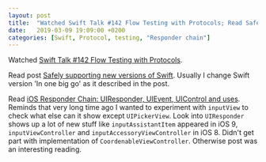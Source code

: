 ```yaml
---
layout: post
title:  "Watched Swift Talk #142 Flow Testing with Protocols; Read Safely supporting new versions of Swift; Read iOS Responder Chain: UIResponder, UIEvent, UIControl and uses"
date:   2019-03-09 19:09:00 +0200
categories: [Swift, Protocol, testing, "Responder chain"]
---
```

Watched [Swift Talk #142 Flow Testing with Protocols](https://talk.objc.io/episodes/S01E142-flow-testing-with-protocols).

Read post [Safely supporting new versions of Swift](https://medium.com/@alanzeino/safely-supporting-new-versions-of-swift-e722b7eb9963). Usually I change Swift version 'In one big go' as it described in the post.

Read [iOS Responder Chain: UIResponder, UIEvent, UIControl and uses](https://swiftrocks.com/understanding-the-ios-responder-chain.html). Reminds that very long time ago I wanted to experiment with `inputView` to check what else can it show except `UIPickerView`. Look into `UIResponder` shows up a lot of new stuff like `inputAssistantItem` appeared in iOS 9, `inputViewController` and `inputAccessoryViewController` in iOS 8. Didn't get part with implementation of `CoordenableViewController`. Otherwise post was an interesting reading. 
